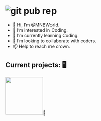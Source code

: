 # ![git pub rep](https://user-images.githubusercontent.com/92976860/200189615-eaac2e36-db36-4a52-8f4e-b56e750b9e52.png)

- 👋 Hi, I’m @MNBWorld.
- 👀 I’m interested in Coding.
- 🌱 I’m currently learning Coding.
- 💞️ I’m looking to collaborate with coders.
- 📫 Help to reach me crown.

## Current projects: 🖥️
[<img src="https://user-images.githubusercontent.com/92976860/200189447-685e834a-b9e6-4810-8fe1-9cc0a6229bef.png" width="120">][1]📱

[1]: https://github.com/MNBWorld/MnbPub.git "MnbPub"
<!---
MNBWorld/MNBWorld is a ✨ special ✨ repository because its `README.md` (this file) appears on your GitHub profile.
You can click the Preview link to take a look at your changes.
--->
